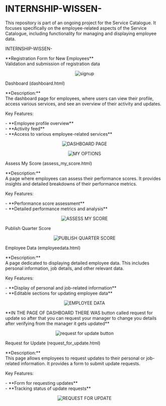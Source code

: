 # INTERNSHIP-WISSEN-
This repository is part of an ongoing project for the Service Catalogue. It focuses specifically on the employee-related aspects of the Service Catalogue, including functionality for managing and displaying employee data.

INTERNSHIP-WISSEN-
<p>**Registration Form for New Employees**<br>Validation and submission of registration data</p>
<p align="center">
  <img src="https://github.com/mohansai279/INTERNSHIP-WISSEN-/assets/105854251/0990e168-5e75-4057-abfe-693c56ace6fb" alt="signup" />
</p>
Dashboard (dashboard.html)
<p>**Description:**<br>
The dashboard page for employees, where users can view their profile, access various services, and see an overview of their activity and updates.
</p>
Key Features:
<p>- **Employee profile overview**<br>
- **Activity feed**<br>
- **Access to various employee-related services**</p>
<p align="center">
  <img src="https://github.com/user-attachments/assets/2bb8f1d7-cb8d-4089-943e-1f1e91862498" alt="DASHBOARD PAGE" />
</p>
<p align="center">
  <img src="https://github.com/mohansai279/INTERNSHIP-WISSEN-/assets/105854251/9d695101-c18f-4c55-90ad-0f19fa55ac72" alt="MY OPTIONS" />
</p>
Assess My Score (assess_my_score.html)
<p>**Description:**<br>
A page where employees can assess their performance scores. It provides insights and detailed breakdowns of their performance metrics.
</p>
Key Features:
<p>- **Performance score assessment**<br>
- **Detailed performance metrics and analysis**</p>
<p align="center">
  <img src="https://github.com/mohansai279/INTERNSHIP-WISSEN-/assets/105854251/9465d4b5-e835-4c34-94bd-b856d8c9a606" alt="ASSESS MY SCORE" />
</p>
Publish Quarter Score
<p align="center">
  <img src="https://github.com/mohansai279/INTERNSHIP-WISSEN-/assets/105854251/3723a927-b03a-424c-b148-98f58b4e6156" alt="PUBLISH QUARTER SCORE" />
</p>
Employee Data (employeedata.html)
<p>**Description:**<br>
A page dedicated to displaying detailed employee data. This includes personal information, job details, and other relevant data.
</p>
Key Features:
<p>- **Display of personal and job-related information**<br>
- **Editable sections for updating employee data**</p>
<p align="center">
  <img src="https://github.com/mohansai279/INTERNSHIP-WISSEN-/assets/105854251/bb16d9d6-0568-4b7c-ba80-72c45a95b295" alt="EMPLOYEE DATA" />
</p>
<p>**IN THE PAGE OF DASHBOARD THERE WAS button called request for update so after that you can request your manager to change you details after verifying from the manager it gets updated**</p>
<p align="center">
  <img src="https://github.com/mohansai279/INTERNSHIP-WISSEN-/assets/105854251/cbac4bd4-127c-4660-9030-0831420f634c" alt="request for update button" />
</p>
Request for Update (request_for_update.html)
<p>**Description:**<br>
This page allows employees to request updates to their personal or job-related information. It provides a form to submit update requests.
</p>
Key Features:
<p>- **Form for requesting updates**<br>
- **Tracking status of update requests**</p>
<p align="center">
  <img src="https://github.com/mohansai279/INTERNSHIP-WISSEN-/assets/105854251/58364c4a-9662-4d7b-b156-e5d80d27e91d" alt="REQUEST FOR UPDATE" />
</p>

  
